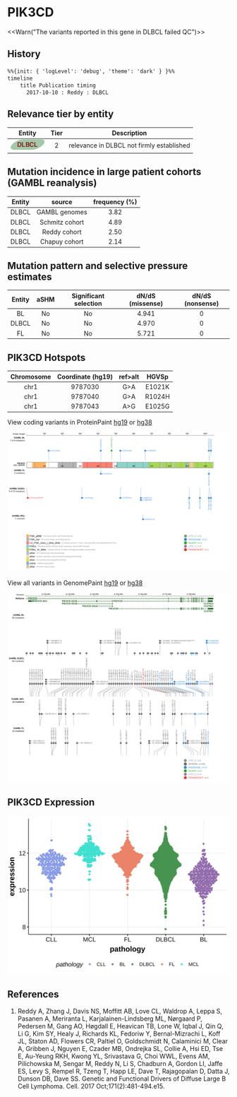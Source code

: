 # PIK3CD

<<Warn("The variants reported in this gene in DLBCL failed QC")>>

## History
```mermaid
%%{init: { 'logLevel': 'debug', 'theme': 'dark' } }%%
timeline
    title Publication timing
      2017-10-10 : Reddy : DLBCL
```

## Relevance tier by entity

|Entity|Tier|Description                              |
|:------:|:----:|-----------------------------------------|
|![DLBCL](images/icons/DLBCL_tier2.png) |2   |relevance in DLBCL not firmly established|

## Mutation incidence in large patient cohorts (GAMBL reanalysis)

|Entity|source        |frequency (%)|
|:------:|:--------------:|:-------------:|
|DLBCL |GAMBL genomes |3.82         |
|DLBCL |Schmitz cohort|4.89         |
|DLBCL |Reddy cohort  |2.50         |
|DLBCL |Chapuy cohort |2.14         |

## Mutation pattern and selective pressure estimates

|Entity|aSHM|Significant selection|dN/dS (missense)|dN/dS (nonsense)|
|:------:|:----:|:---------------------:|:----------------:|:----------------:|
|BL    |No  |No                   |4.941           |0               |
|DLBCL |No  |No                   |4.970           |0               |
|FL    |No  |No                   |5.721           |0               |




## PIK3CD Hotspots

| Chromosome |Coordinate (hg19) | ref>alt | HGVSp | 
 | :---:| :---: | :--: | :---: |
| chr1 | 9787030 | G>A | E1021K |
| chr1 | 9787040 | G>A | R1024H |
| chr1 | 9787043 | A>G | E1025G |

View coding variants in ProteinPaint [hg19](https://morinlab.github.io/LLMPP/GAMBL/PIK3CD_protein.html)  or [hg38](https://morinlab.github.io/LLMPP/GAMBL/PIK3CD_protein_hg38.html)

![](images/proteinpaint/PIK3CD_NM_005026.svg)

View all variants in GenomePaint [hg19](https://morinlab.github.io/LLMPP/GAMBL/PIK3CD.html)  or [hg38](https://morinlab.github.io/LLMPP/GAMBL/PIK3CD_hg38.html)

![](images/proteinpaint/PIK3CD.svg)

## PIK3CD Expression
![](images/gene_expression/PIK3CD_by_pathology.svg)
<!-- ORIGIN: reddyGeneticFunctionalDrivers2017 -->
<!-- DLBCL: reddyGeneticFunctionalDrivers2017 -->

## References
1.  Reddy A, Zhang J, Davis NS, Moffitt AB, Love CL, Waldrop A, Leppa S, Pasanen A, Meriranta L, Karjalainen-Lindsberg ML, Nørgaard P, Pedersen M, Gang AO, Høgdall E, Heavican TB, Lone W, Iqbal J, Qin Q, Li G, Kim SY, Healy J, Richards KL, Fedoriw Y, Bernal-Mizrachi L, Koff JL, Staton AD, Flowers CR, Paltiel O, Goldschmidt N, Calaminici M, Clear A, Gribben J, Nguyen E, Czader MB, Ondrejka SL, Collie A, Hsi ED, Tse E, Au-Yeung RKH, Kwong YL, Srivastava G, Choi WWL, Evens AM, Pilichowska M, Sengar M, Reddy N, Li S, Chadburn A, Gordon LI, Jaffe ES, Levy S, Rempel R, Tzeng T, Happ LE, Dave T, Rajagopalan D, Datta J, Dunson DB, Dave SS. Genetic and Functional Drivers of Diffuse Large B Cell Lymphoma. Cell. 2017 Oct;171(2):481-494.e15. 
